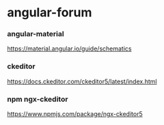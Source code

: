 # angular-forum

### angular-material
  https://material.angular.io/guide/schematics
  
  
### ckeditor
  https://docs.ckeditor.com/ckeditor5/latest/index.html
  

### npm ngx-ckeditor
  https://www.npmjs.com/package/ngx-ckeditor5
